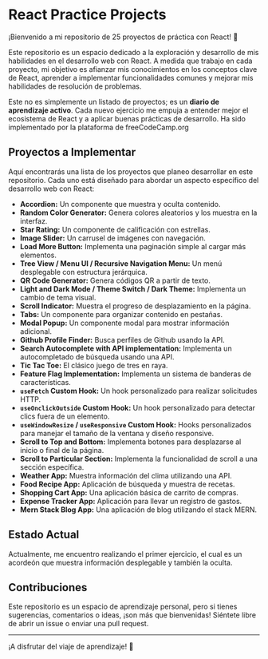 # React Practice Projects

¡Bienvenido a mi repositorio de 25 proyectos de práctica con React! 🚀

Este repositorio es un espacio dedicado a la exploración y desarrollo de mis habilidades en el desarrollo web con React. A medida que trabajo en cada proyecto, mi objetivo es afianzar mis conocimientos en los conceptos clave de React, aprender a implementar funcionalidades comunes y mejorar mis habilidades de resolución de problemas.

Este no es simplemente un listado de proyectos; es un **diario de aprendizaje activo**. Cada nuevo ejercicio me empuja a entender mejor el ecosistema de React y a aplicar buenas prácticas de desarrollo. Ha sido implementado por la plataforma de freeCodeCamp.org

## Proyectos a Implementar

Aquí encontrarás una lista de los proyectos que planeo desarrollar en este repositorio. Cada uno está diseñado para abordar un aspecto específico del desarrollo web con React:

- **Accordion:** Un componente que muestra y oculta contenido.
- **Random Color Generator:** Genera colores aleatorios y los muestra en la interfaz.
- **Star Rating:** Un componente de calificación con estrellas.
- **Image Slider:** Un carrusel de imágenes con navegación.
- **Load More Button:** Implementa una paginación simple al cargar más elementos.
- **Tree View / Menu UI / Recursive Navigation Menu:** Un menú desplegable con estructura jerárquica.
- **QR Code Generator:** Genera códigos QR a partir de texto.
- **Light and Dark Mode / Theme Switch / Dark Theme:** Implementa un cambio de tema visual.
- **Scroll Indicator:** Muestra el progreso de desplazamiento en la página.
- **Tabs:** Un componente para organizar contenido en pestañas.
- **Modal Popup:** Un componente modal para mostrar información adicional.
- **Github Profile Finder:** Busca perfiles de Github usando la API.
- **Search Autocomplete with API implementation:** Implementa un autocompletado de búsqueda usando una API.
- **Tic Tac Toe:** El clásico juego de tres en raya.
- **Feature Flag Implementation:** Implementa un sistema de banderas de características.
- **`useFetch` Custom Hook:** Un hook personalizado para realizar solicitudes HTTP.
- **`useOnclickOutside` Custom Hook:** Un hook personalizado para detectar clics fuera de un elemento.
- **`useWindowResize` / `useResponsive` Custom Hook:** Hooks personalizados para manejar el tamaño de la ventana y diseño responsive.
- **Scroll to Top and Bottom:** Implementa botones para desplazarse al inicio o final de la página.
- **Scroll to Particular Section:** Implementa la funcionalidad de scroll a una sección específica.
- **Weather App:** Muestra información del clima utilizando una API.
- **Food Recipe App:** Aplicación de búsqueda y muestra de recetas.
- **Shopping Cart App:** Una aplicación básica de carrito de compras.
- **Expense Tracker App:** Aplicación para llevar un registro de gastos.
- **Mern Stack Blog App:** Una aplicación de blog utilizando el stack MERN.

## Estado Actual

Actualmente, me encuentro realizando el primer ejercicio, el cual es un acordeón que muestra información desplegable y también la oculta.

## Contribuciones

Este repositorio es un espacio de aprendizaje personal, pero si tienes sugerencias, comentarios o ideas, ¡son más que bienvenidas! Siéntete libre de abrir un issue o enviar una pull request.

---

¡A disfrutar del viaje de aprendizaje! 🚀